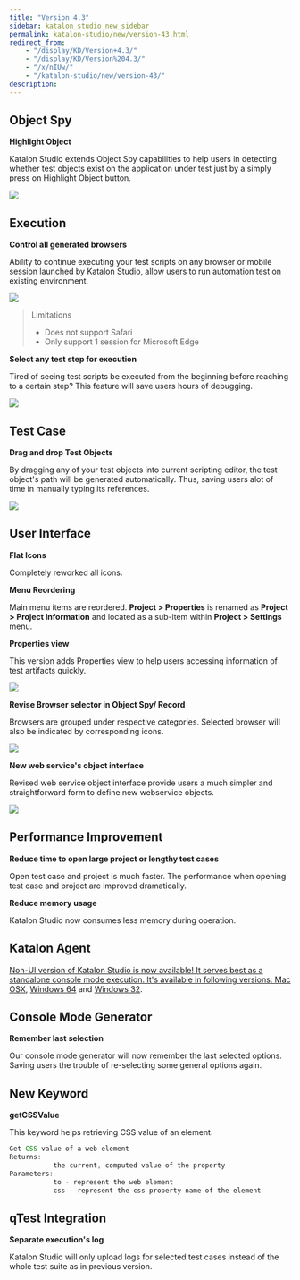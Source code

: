 ```yaml
---
title: "Version 4.3"
sidebar: katalon_studio_new_sidebar
permalink: katalon-studio/new/version-43.html
redirect_from:
    - "/display/KD/Version+4.3/"
    - "/display/KD/Version%204.3/"
    - "/x/nIUw/"
    - "/katalon-studio/new/version-43/"
description:
---
```

Object Spy
----------

**Highlight Object**

Katalon Studio extends Object Spy capabilities to help users in detecting whether test objects exist on the application under test just by a simply press on Highlight Object button.

![](../../images/katalon-studio/new/version-43/image2016-11-29-183A33A28.png)

Execution
---------

**Control all generated browsers**

Ability to continue executing your test scripts on any browser or mobile session launched by Katalon Studio, allow users to run automation test on existing environment.

![](../../images/katalon-studio/new/version-43/image2016-11-29-173A593A48.png)

> Limitations
>
> *   Does not support Safari
> *   Only support 1 session for Microsoft Edge

**Select any test step for execution**

Tired of seeing test scripts be executed from the beginning before reaching to a certain step? This feature will save users hours of debugging.

![](../../images/katalon-studio/new/version-43/image2016-11-29-183A03A25.png)

Test Case
---------

**Drag and drop Test Objects**

By dragging any of your test objects into current scripting editor, the test object's path will be generated automatically. Thus, saving users alot of time in manually typing its references.

![](../../images/katalon-studio/new/version-43/image2016-11-29-183A43A57.png)

User Interface
--------------

**Flat Icons**

Completely reworked all icons.

**Menu Reordering**

Main menu items are reordered. **Project > Properties** is renamed as **Project > Project Information** and located as a sub-item within **Project > Settings** menu.

**Properties view**

This version adds Properties view to help users accessing information of test artifacts quickly. 

![](../../images/katalon-studio/new/version-43/image2016-11-29-173A493A37.png)

**Revise Browser selector in Object Spy/ Record**

Browsers are grouped under respective categories. Selected browser will also be indicated by corresponding icons.

![](../../images/katalon-studio/new/version-43/image2016-11-29-173A503A57.png)

**New web service's object interface**

Revised web service object interface provide users a much simpler and straightforward form to define new webservice objects.

![](../../images/katalon-studio/new/version-43/image2016-11-29-173A533A20.png)

Performance Improvement
-----------------------

**Reduce time to open large project or lengthy test cases** 

Open test case and project is much faster. The performance when opening test case and project are improved dramatically.

**Reduce memory usage**

Katalon Studio now consumes less memory during operation.

Katalon Agent
-------------

[Non-UI version of Katalon Studio is now available! It serves best as a standalone console mode execution. It's available in following versions: Mac OSX](http://download.katalon.com/4.3.0/Katalon_Agent-4.3.dmg), [Windows 64](http://download.katalon.com/4.3.0/Katalon_Agent_Windows_64-v4.3.zip) and [Windows 32](http://download.katalon.com/4.3.0/Katalon_Agent_Windows_32-v4.3.zip).

Console Mode Generator
----------------------

**Remember last selection**

Our console mode generator will now remember the last selected options. Saving users the trouble of re-selecting some general options again.

New Keyword 
------------

**getCSSValue**

This keyword helps retrieving CSS value of an element.

```groovy
Get CSS value of a web element
Returns:
           the current, computed value of the property
Parameters:
           to - represent the web element
           css - represent the css property name of the element
```

qTest Integration
-----------------

**Separate execution's log**

Katalon Studio will only upload logs for selected test cases instead of the whole test suite as in previous version.
